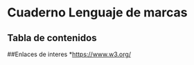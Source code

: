 # Cuaderno Lenguaje de marcas




## Tabla de contenidos




##Enlaces de interes
*https://www.w3.org/
